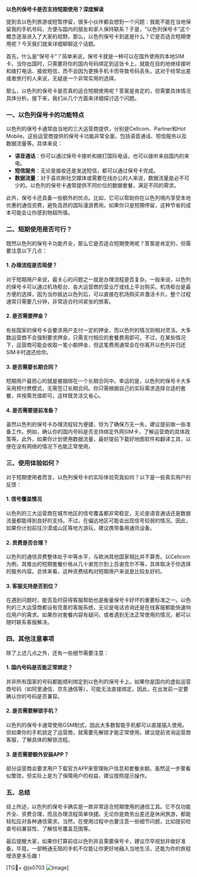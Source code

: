 **以色列保号卡是否支持短期使用？深度解读**

提到去以色列旅游或短暂停留，很多小伙伴都会想到一个问题：我能不能在当地保留我的手机号码，方便与国内的朋友和家人保持联系？于是，“以色列保号卡”这个概念逐渐进入了大家的视野。那么，以色列保号卡到底是什么？它是否适合短期使用呢？今天我们就来详细聊聊这个话题。

首先，什么是“保号卡”？简单来说，保号卡就是一种可以在国外使用的本地SIM卡。当你出国时，只需要将你的国内号码绑定到这张卡上，就能在目的地继续接听和拨打电话、接收短信，而不会因为更换手机卡而导致号码丢失。这对于经常出差或者旅行的人来说，无疑是一个非常实用的选择。

那么，以色列的保号卡是否真的适合短期使用呢？答案是肯定的，但需要具体情况具体分析。接下来，我们从几个方面来详细探讨这个问题。

### 一、以色列保号卡的功能特点

以色列的保号卡通常由当地的三大运营商提供，分别是Cellcom、Partner和Hot Mobile。这些运营商提供的保号卡功能非常全面，包括语音通话、短信服务以及数据流量等。具体来说：

- **语音通话**：你可以通过保号卡接听和拨打国际电话，也可以接听来自国内的来电。
- **短信服务**：无论是接收还是发送短信，都可以通过保号卡完成。
- **数据流量**：对于喜欢刷社交媒体或需要在线办公的人来说，数据流量是必不可少的。以色列的保号卡通常提供不同价位的数据套餐，满足不同的需求。

此外，保号卡还具备一些额外的优点。比如，它可以帮助你在以色列境内享受本地优惠的通信资费，避免高昂的国际漫游费用。如果你只是短期停留，这种节省的成本可能会让你感到物超所值。

### 二、短期使用是否可行？

既然以色列的保号卡功能齐全，那么它是否适合短期使用呢？答案是肯定的，但需要注意以下几点：

#### 1. 办理流程是否简便？
对于短期用户来说，最关心的问题之一就是办理流程是否复杂。一般来说，以色列的保号卡可以通过机场柜台、各大运营商的营业厅或线上平台购买。机场柜台是最方便的选择，因为当你抵达以色列后，可以直接在机场购买并激活卡片。整个过程通常只需要几分钟，非常适合时间紧张的旅客。

#### 2. 是否需要押金？
有些国家的保号卡会要求用户支付一定的押金，而以色列的情况则相对灵活。大多数运营商不会强制要求押金，只需支付相应的套餐费用即可。不过，在某些情况下，运营商可能会收取一笔小额押金，但这笔费用通常会在你离开以色列并归还SIM卡时退还给你。

#### 3. 是否需要长期合同？
短期用户最担心的就是被捆绑在一个长期合同中。幸运的是，以色列的保号卡大多采用预付费模式，无需签订长期合同。你只需根据自己的实际需求选择合适的套餐，并按需充值即可。这样既灵活又省心。

#### 4. 是否需要提前准备？
虽然以色列的保号卡办理流程较为便捷，但为了确保万无一失，建议提前做一些准备工作。例如，确认你的国内号码是否支持绑定外网SIM卡，了解运营商的具体政策等。此外，如果你计划使用数据流量，最好提前下载好地图软件和翻译工具，以便在没有网络的情况下也能正常使用。

### 三、使用体验如何？

对于短期使用者而言，以色列保号卡的实际体验究竟如何？以下是一些真实用户的反馈：

#### 1. 信号覆盖情况
以色列的三大运营商在城市地区的信号覆盖都非常稳定，无论是语音通话还是数据流量都能得到良好的支持。不过，在偏远地区可能会出现信号较弱的情况。因此，如果你计划前往沙漠或山区等地方游玩，建议携带备用通讯设备。

#### 2. 资费是否合理？
以色列的通信资费整体处于中等水平，与欧洲其他国家相比并不算贵。以Cellcom为例，其推出的短期套餐价格从几十谢克尔到上百谢克尔不等，具体取决于你选择的服务内容。总体来看，这种资费结构对短期用户来说是比较友好的。

#### 3. 客服支持是否到位？
在遇到问题时，能否及时获得客服帮助也是衡量保号卡好坏的重要标准之一。以色列的三大运营商都设有完善的客服系统，无论是电话咨询还是在线客服都能快速响应用户的需求。如果你对套餐内容有疑问，或者遇到无法正常使用的情况，都可以随时联系客服解决。

### 四、其他注意事项

除了上述几点之外，还有一些细节需要注意：

#### 1. 国内号码是否能正常绑定？
并非所有国家的号码都能顺利绑定到以色列的保号卡上。如果你是国内的虚拟运营商号码（如阿里通信、京东通信等），可能无法直接绑定。因此，在出发前一定要确认你的号码是否兼容。

#### 2. 是否需要解锁手机？
以色列的保号卡通常使用GSM制式，因此大多数智能手机都可以直接插入使用。但如果你的手机锁定了运营商，就需要先解锁才能正常使用。建议提前咨询运营商客服，了解具体的解锁流程。

#### 3. 是否需要额外安装APP？
部分运营商会要求用户下载官方APP来管理账户信息和套餐余额。虽然这一步骤看似繁琐，但实际上是为了保障用户的权益，建议按照提示操作。

### 五、总结

综上所述，以色列的保号卡确实是一款非常适合短期使用的通信工具。它不仅功能齐全、资费合理，而且办理流程简单快捷。无论你是商务出差还是休闲旅游，都能轻松应对各种通信需求。当然，在使用过程中也要注意一些细节问题，比如提前检查号码兼容性、了解信号覆盖范围等。

最后提醒大家，如果你打算前往以色列并且需要保号卡，建议尽早规划并做好准备。毕竟，一部畅通无阻的手机不仅能让你更好地融入当地生活，还能为你的旅程增添更多乐趣！

[TG💪+ @jx0703 ![Image](https://github.com/user-attachments/assets/dbca1d08-cadb-493c-b0ec-ad6f7a83f270)]
